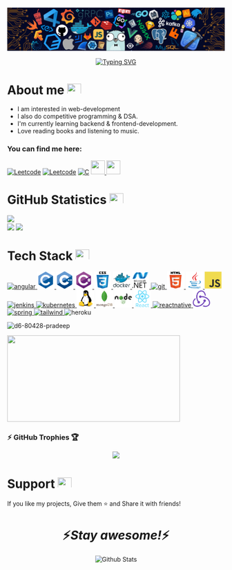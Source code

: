 ![github-header-image](https://raw.githubusercontent.com/0xayushM/0xayushM/main/src/header_.png)
<p align="center">
  <a href="https://git.io/typing-svg">
    <img src="https://readme-typing-svg.herokuapp.com?font=Embed+code&weight=1000&pause=1000&color=0013F7&random=false&width=750&lines=Hi+There!+I'm+PRADEEP+SINGH,+A+Potential+Learner+(^_^)" alt="Typing SVG">
  </a>
</p>

<!--About Me -->
<h1>About me <img src = "https://media2.giphy.com/media/QssGEmpkyEOhBCb7e1/giphy.gif?cid=ecf05e47a0n3gi1bfqntqmob8g9aid1oyj2wr3ds3mg700bl&rid=giphy.gif" width = 32px; height=25px></h1>
<ul>
  <li>I am interested in web-development</li>
  <li>I also do competitive programming & DSA.</li>
  <li>I'm currently learning backend & frontend-development.</li>
  <li>Love reading books and listening to music.</li>
</ul>


### You can find me here:
<div align="left">
    <a href="https://leetcode.com/DeepThinking44" target="_blank" rel="noreferrer"><img src="https://leetcode.com/static/images/LeetCode_logo_rvs.png" width="36" height="36" alt="Leetcode" /></a>
   <a href="https://www.hackerrank.com/profile/pradeepsinghsat1" target="_blank" rel="noreferrer"><img src="https://upload.wikimedia.org/wikipedia/commons/4/40/HackerRank_Icon-1000px.png" width="36" height="36" alt="Leetcode" /></a>
    <a href="https://auth.geeksforgeeks.org/user/pradeepsinglt9p" target="_blank" rel="noreferrer"><img src="https://media.geeksforgeeks.org/wp-content/uploads/20220413171711/gfgblack.png" width="36" height="36" alt="C" /></a>
  <a href="https://www.github.com/D6-80428-pradeep" target="_blank" rel="noreferrer"> 
        <picture> 
            <source media="(prefers-color-scheme: dark)" srcset="https://raw.githubusercontent.com/danielcranney/readme-generator/main/public/icons/socials/github-dark.svg" /> 
            <source media="(prefers-color-scheme: light)" srcset="https://raw.githubusercontent.com/danielcranney/readme-generator/main/public/icons/socials/github.svg" /> 
            <img src="https://raw.githubusercontent.com/danielcranney/readme-generator/main/public/icons/socials/github.svg" width="32" height="32" /> 
        </picture> 
    </a> 
    <a href="https://www.linkedin.com/in/pradeep-singh-96983b196/" target="_blank" rel="noreferrer"> 
        <picture> 
            <source media="(prefers-color-scheme: dark)" srcset="https://raw.githubusercontent.com/danielcranney/readme-generator/main/public/icons/socials/linkedin-dark.svg" /> 
            <source media="(prefers-color-scheme: light)" srcset="https://raw.githubusercontent.com/danielcranney/readme-generator/main/public/icons/socials/linkedin.svg" /> 
            <img src="https://raw.githubusercontent.com/danielcranney/readme-generator/main/public/icons/socials/linkedin.svg" width="32" height="32" /> 
        </picture> 
    </a>
</div>

<p align="left">
</p> 


<h1>GitHub Statistics <img src = "https://media2.giphy.com/media/QssGEmpkyEOhBCb7e1/giphy.gif?cid=ecf05e47a0n3gi1bfqntqmob8g9aid1oyj2wr3ds3mg700bl&rid=giphy.gif" width = 32px; height=25px> </h1>
<img width="830" src="https://github-readme-activity-graph.vercel.app/graph?username=D6-80428-pradeep&bg_color=21232a&color=a8eeff&line=61dafb&point=f0fcff&area=true&hide_border=false" />
<div>
    <img width="400" src="https://github-readme-stats.vercel.app/api?username=D6-80428-pradeep&count_private=true&show_icons=true&theme=react" /> 
    <img width="425" src="https://streak-stats.demolab.com/?user=D6-80428-pradeep&theme=react" />
</div>



<h1> Tech Stack <img src = "https://media2.giphy.com/media/QssGEmpkyEOhBCb7e1/giphy.gif?cid=ecf05e47a0n3gi1bfqntqmob8g9aid1oyj2wr3ds3mg700bl&rid=giphy.gif" width = 32px; height=25px> </h1>
<p align="left"> <a href="https://angular.io" target="_blank" rel="noreferrer"> <img src="https://angular.io/assets/images/logos/angular/angular.svg" alt="angular" width="40" height="40"/> </a> <a href="https://www.cprogramming.com/" target="_blank" rel="noreferrer"> <img src="https://raw.githubusercontent.com/devicons/devicon/master/icons/c/c-original.svg" alt="c" width="40" height="40"/> </a> <a href="https://www.w3schools.com/cpp/" target="_blank" rel="noreferrer"> <img src="https://raw.githubusercontent.com/devicons/devicon/master/icons/cplusplus/cplusplus-original.svg" alt="cplusplus" width="40" height="40"/> </a> <a href="https://www.w3schools.com/cs/" target="_blank" rel="noreferrer"> <img src="https://raw.githubusercontent.com/devicons/devicon/master/icons/csharp/csharp-original.svg" alt="csharp" width="40" height="40"/> </a> <a href="https://www.w3schools.com/css/" target="_blank" rel="noreferrer"> <img src="https://raw.githubusercontent.com/devicons/devicon/master/icons/css3/css3-original-wordmark.svg" alt="css3" width="40" height="40"/> </a> <a href="https://www.docker.com/" target="_blank" rel="noreferrer"> <img src="https://raw.githubusercontent.com/devicons/devicon/master/icons/docker/docker-original-wordmark.svg" alt="docker" width="40" height="40"/> </a> <a href="https://dotnet.microsoft.com/" target="_blank" rel="noreferrer"> <img src="https://raw.githubusercontent.com/devicons/devicon/master/icons/dot-net/dot-net-original-wordmark.svg" alt="dotnet" width="40" height="40"/> </a> <a href="https://git-scm.com/" target="_blank" rel="noreferrer"> <img src="https://www.vectorlogo.zone/logos/git-scm/git-scm-icon.svg" alt="git" width="40" height="40"/> </a> <a href="https://www.w3.org/html/" target="_blank" rel="noreferrer"> <img src="https://raw.githubusercontent.com/devicons/devicon/master/icons/html5/html5-original-wordmark.svg" alt="html5" width="40" height="40"/> </a> <a href="https://www.java.com" target="_blank" rel="noreferrer"> <img src="https://raw.githubusercontent.com/devicons/devicon/master/icons/java/java-original.svg" alt="java" width="40" height="40"/> </a> <a href="https://developer.mozilla.org/en-US/docs/Web/JavaScript" target="_blank" rel="noreferrer"> <img src="https://raw.githubusercontent.com/devicons/devicon/master/icons/javascript/javascript-original.svg" alt="javascript" width="40" height="40"/> </a> <a href="https://www.jenkins.io" target="_blank" rel="noreferrer"> <img src="https://www.vectorlogo.zone/logos/jenkins/jenkins-icon.svg" alt="jenkins" width="40" height="40"/> </a> <a href="https://kubernetes.io" target="_blank" rel="noreferrer"> <img src="https://www.vectorlogo.zone/logos/kubernetes/kubernetes-icon.svg" alt="kubernetes" width="40" height="40"/> </a> <a href="https://www.linux.org/" target="_blank" rel="noreferrer"> <img src="https://raw.githubusercontent.com/devicons/devicon/master/icons/linux/linux-original.svg" alt="linux" width="40" height="40"/> </a> <a href="https://www.mongodb.com/" target="_blank" rel="noreferrer"> <img src="https://raw.githubusercontent.com/devicons/devicon/master/icons/mongodb/mongodb-original-wordmark.svg" alt="mongodb" width="40" height="40"/> </a> <a href="https://nodejs.org" target="_blank" rel="noreferrer"> <img src="https://raw.githubusercontent.com/devicons/devicon/master/icons/nodejs/nodejs-original-wordmark.svg" alt="nodejs" width="40" height="40"/> </a> <a href="https://reactjs.org/" target="_blank" rel="noreferrer"> <img src="https://raw.githubusercontent.com/devicons/devicon/master/icons/react/react-original-wordmark.svg" alt="react" width="40" height="40"/> </a> <a href="https://reactnative.dev/" target="_blank" rel="noreferrer"> <img src="https://reactnative.dev/img/header_logo.svg" alt="reactnative" width="40" height="40"/> </a> <a href="https://redux.js.org" target="_blank" rel="noreferrer"> <img src="https://raw.githubusercontent.com/devicons/devicon/master/icons/redux/redux-original.svg" alt="redux" width="40" height="40"/> </a> <a href="https://spring.io/" target="_blank" rel="noreferrer"> <img src="https://www.vectorlogo.zone/logos/springio/springio-icon.svg" alt="spring" width="40" height="40"/> </a> <a href="https://tailwindcss.com/" target="_blank" rel="noreferrer"> <img src="https://www.vectorlogo.zone/logos/tailwindcss/tailwindcss-icon.svg" alt="tailwind" width="40" height="40"/> </a>   <img src="https://svgshare.com/i/5xY.svg" alt="heroku" width="40" height="40"/>&nbsp; </p>

  

<!--
<h1>views & most used language</h1>
-->
<p align="left"> <img src="https://komarev.com/ghpvc/?username=d6-80428-pradeep&label=Profile%20views&color=0e75b6&style=flat" alt="d6-80428-pradeep" /> </p>
<img height="200px" width="400" src="https://github-readme-stats.vercel.app/api/top-langs/?username=d6-80428-pradeep&layout=compact&theme=radical&show_icons=true" />

### :zap: GitHub Trophies 🏆  
  
<p align="center">
  <a href="https://github.com/ryo-ma/github-profile-trophy" target="_blank">
    <img src="https://github-profile-trophy.vercel.app/?username=d6-80428-pradeep&column=8&margin-w=15&margin-h=15&no-bg=true&no-frame=true&theme=dark_dimmed"/>
  </a>
</p> 
<be>  


<h1 align="left">Support <img src = "https://media2.giphy.com/media/QssGEmpkyEOhBCb7e1/giphy.gif?cid=ecf05e47a0n3gi1bfqntqmob8g9aid1oyj2wr3ds3mg700bl&rid=giphy.gif" width = 32px; height=25px></h1>
<p align="left">If you like my projects, Give them ⭐ and Share it with friends!</p>
</p>

  

<P>
  <h1 align='center'>⚡️<i>Stay awesome!</i>⚡️</h1>

<p align="center">
        <img src="https://raw.githubusercontent.com/mayhemantt/mayhemantt/Update/svg/Bottom.svg" alt="Github Stats" />
</p>
</P>




